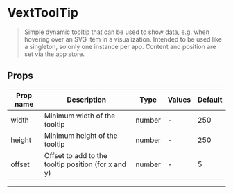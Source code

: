 # VextToolTip

> Simple dynamic tooltip that can be used to show data, e.g. when hovering
> over an SVG item in a visualization. Intended to be used like a singleton,
> so only one instance per app. Content and position are set via the app store.

## Props

| Prop name | Description                                         | Type   | Values | Default |
| --------- | --------------------------------------------------- | ------ | ------ | ------- |
| width     | Minimum width of the tooltip                        | number | -      | 250     |
| height    | Minimum height of the tooltip                       | number | -      | 250     |
| offset    | Offset to add to the tooltip position (for x and y) | number | -      | 5       |

---
